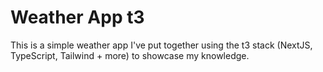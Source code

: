 # Weather App t3
This is a simple weather app I've put together using the t3 stack (NextJS, TypeScript, Tailwind + more) to showcase my knowledge. 
